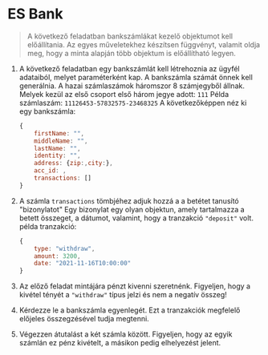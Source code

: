 # ES Bank

> A következő feladatban bankszámlákat kezelő objektumot kell előállítania. Az egyes műveletekhez készítsen függvényt, valamit oldja meg, hogy a minta alapján több objektum is előállítható legyen.

1. A következő feladatban egy bankszámlát kell létrehoznia az ügyfél adataiból, melyet paraméterként kap.  A bankszámla számát önnek kell generálnia. A hazai számlaszámok háromszor 8 számjegyből állnak. Melyek kezül az első csoport első három jegye adott: `111` Példa számlaszám: `11126453-57832575-23468325` A következőképpen néz ki egy bankszámla:

    ```js
    {
        firstName: "",
        middleName: "", 
        lastName: "", 
        identity: "", 
        address: {zip:,city:}, 
        acc_id: , 
        transactions: []
    }
    ```

2. A számla `transactions` tömbjéhez adjuk hozzá a a betétet tanusító "bizonylatot" Egy bizonylat egy olyan objektun, amely tartalmazza a betett összeget, a dátumot, valamint, hogy a tranzakció `"deposit"` volt. példa tranzakció:

    ```js
    {
        type: "withdraw", 
        amount: 3200, 
        date: "2021-11-16T10:00:00"
    }
    ```

3. Az előző feladat mintájára pénzt kivenni szeretnénk. Figyeljen, hogy a kivétel tényét a `"withdraw"` típus jelzi és nem a negatív összeg!
4. Kérdezze le a bankszámla egyenlegét. Ezt a tranzakciók megfelelő előjeles összegzésével tudja megtenni.
5. Végezzen átutalást a két számla között. Figyeljen, hogy az egyik számlán ez pénz kivételt, a másikon pedig elhelyezést jelent.
